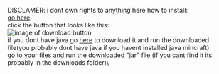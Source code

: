 DISCLAMER: i dont own rights to anything here
how to install:\
[go here](https://github.com/kasaniUwU/pokemon/blob/master/pokemon.jar)\
click the button that looks like this:\
![image of download button](https://encrypted-tbn0.gstatic.com/images?q=tbn:ANd9GcQwJBOm0whlvlr_eqp5wzKA0I0mRo9c_MFCvg&s)\
if you dont have java go [here](https://www.java.com/en/download/) to download it and run the downloaded file(you probably dont have java if you havent installed java mincraft)\
go to your files and run the downloaded "jar" file (if you cant find it its probably in the downloads folder)\
